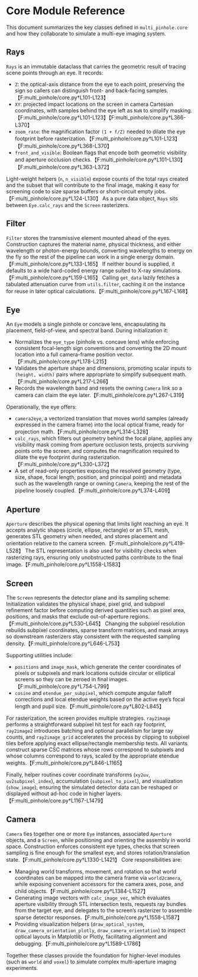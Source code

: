 # Core Module Reference

This document summarizes the key classes defined in `multi_pinhole.core` and how they collaborate to simulate a multi-eye imaging system.

## Rays
`Rays` is an immutable dataclass that carries the geometric result of tracing scene points through an eye. It records:

* `Z`: the optical-axis distance from the eye to each point, preserving the sign so callers can distinguish front- and back-facing samples.【F:multi_pinhole/core.py†L101-L123】
* `XY`: projected impact locations on the screen in camera Cartesian coordinates, with samples behind the eye left as `NaN` to simplify masking.【F:multi_pinhole/core.py†L101-L123】【F:multi_pinhole/core.py†L366-L370】
* `zoom_rate`: the magnification factor `(1 + f/Z)` needed to dilate the eye footprint before rasterization.【F:multi_pinhole/core.py†L101-L123】【F:multi_pinhole/core.py†L368-L370】
* `front_and_visible`: Boolean flags that encode both geometric visibility and aperture occlusion checks.【F:multi_pinhole/core.py†L101-L130】【F:multi_pinhole/core.py†L363-L372】

Light-weight helpers (`n`, `n_visible`) expose counts of the total rays created and the subset that will contribute to the final image, making it easy for screening code to size sparse buffers or short-circuit empty jobs.【F:multi_pinhole/core.py†L124-L130】 As a pure data object, `Rays` sits between `Eye.calc_rays` and the `Screen` rasterizers.

## Filter
`Filter` stores the transmissive element mounted ahead of the eyes. Construction captures the material name, physical thickness, and either wavelength or photon-energy bounds, converting wavelengths to energy on the fly so the rest of the pipeline can work in a single energy domain.【F:multi_pinhole/core.py†L133-L165】  If neither bound is supplied, it defaults to a wide hard-coded energy range suited to X-ray simulations.【F:multi_pinhole/core.py†L159-L165】  Calling `get_data` lazily fetches a tabulated attenuation curve from `utils.filter`, caching it on the instance for reuse in later optical calculations.【F:multi_pinhole/core.py†L167-L168】

## Eye
An `Eye` models a single pinhole or concave lens, encapsulating its placement, field-of-view, and spectral band. During initialization it:

* Normalizes the `eye_type` (pinhole vs. concave lens) while enforcing consistent focal-length sign conventions and converting the 2D mount location into a full camera-frame position vector.【F:multi_pinhole/core.py†L178-L215】
* Validates the aperture shape and dimensions, promoting scalar inputs to `(height, width)` pairs where appropriate to simplify subsequent math.【F:multi_pinhole/core.py†L217-L266】
* Records the wavelength band and resets the owning `Camera` link so a camera can claim the eye later.【F:multi_pinhole/core.py†L267-L319】

Operationally, the eye offers:

* `camera2eye`, a vectorized translation that moves world samples (already expressed in the camera frame) into the local optical frame, ready for projection math.【F:multi_pinhole/core.py†L314-L328】
* `calc_rays`, which filters out geometry behind the focal plane, applies any visibility mask coming from aperture occlusion tests, projects surviving points onto the screen, and computes the magnification required to dilate the eye footprint during rasterization.【F:multi_pinhole/core.py†L330-L372】
* A set of read-only properties exposing the resolved geometry (type, size, shape, focal length, position, and principal point) and metadata such as the wavelength range or owning `Camera`, keeping the rest of the pipeline loosely coupled.【F:multi_pinhole/core.py†L374-L409】

## Aperture
`Aperture` describes the physical opening that limits light reaching an eye. It accepts analytic shapes (circle, ellipse, rectangle) or an STL mesh, generates STL geometry when needed, and stores placement and orientation relative to the camera screen.【F:multi_pinhole/core.py†L419-L528】 The STL representation is also used for visibility checks when rasterizing rays, ensuring only unobstructed paths contribute to the final image.【F:multi_pinhole/core.py†L1558-L1583】

## Screen
The `Screen` represents the detector plane and its sampling scheme. Initialization validates the physical shape, pixel grid, and subpixel refinement factor before computing derived quantities such as pixel area, positions, and masks that exclude out-of-aperture regions.【F:multi_pinhole/core.py†L530-L645】  Changing the subpixel resolution rebuilds subpixel coordinates, sparse transform matrices, and mask arrays so downstream rasterizers stay consistent with the requested sampling density.【F:multi_pinhole/core.py†L646-L753】

Supporting utilities include:

* `positions` and `image_mask`, which generate the center coordinates of pixels or subpixels and mark locations outside circular or elliptical screens so they can be zeroed in final images.【F:multi_pinhole/core.py†L754-L799】
* `cosine` and `etendue_per_subpixel`, which compute angular falloff corrections and local etendue weights based on the active eye’s focal length and pupil size.【F:multi_pinhole/core.py†L802-L845】

For rasterization, the screen provides multiple strategies. `ray2image` performs a straightforward subpixel hit test for each ray footprint, `ray2image2` introduces batching and optional parallelism for large ray counts, and `ray2image_grid` accelerates the process by clipping to subpixel tiles before applying exact ellipse/rectangle membership tests. All variants construct sparse CSC matrices whose rows correspond to subpixels and whose columns correspond to rays, scaled by the appropriate etendue weights.【F:multi_pinhole/core.py†L846-L1165】

Finally, helper routines cover coordinate transforms (`xy2uv`, `uv2subpixel_index`), accumulation (`subpixel_to_pixel`), and visualization (`show_image`), ensuring the simulated detector data can be reshaped or displayed without ad-hoc code in higher layers.【F:multi_pinhole/core.py†L1167-L1479】

## Camera
`Camera` ties together one or more `Eye` instances, associated `Aperture` objects, and a `Screen`, while positioning and orienting the assembly in world space. Construction enforces consistent eye types, checks that screen sampling is fine enough for the smallest eye, and stores rotation/translation state.【F:multi_pinhole/core.py†L1330-L1421】 Core responsibilities are:
- Managing world transforms, movement, and rotation so that world coordinates can be mapped into the camera frame via `world2camera`, while exposing convenient accessors for the camera axes, pose, and child objects.【F:multi_pinhole/core.py†L1384-L1527】
- Generating image vectors with `calc_image_vec`, which evaluates aperture visibility through STL intersection tests, requests ray bundles from the target eye, and delegates to the screen’s rasterizer to assemble sparse detector responses.【F:multi_pinhole/core.py†L1558-L1587】
- Providing visualization helpers (`draw_optical_system`, `draw_camera_orientation_plotly`, `draw_camera_orientation`) to inspect optical layouts in Matplotlib or Plotly, facilitating alignment and debugging.【F:multi_pinhole/core.py†L1589-L1786】

Together these classes provide the foundation for higher-level modules (such as `world` and `voxel`) to simulate complex multi-aperture imaging experiments.
